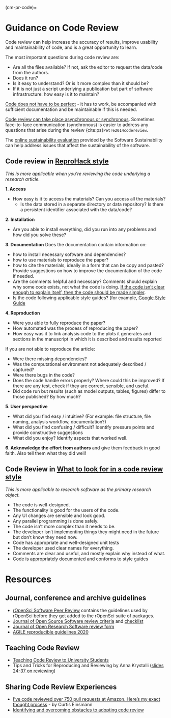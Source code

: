 (cm-pr-code)=

# Guidance on Code Review

Code review can help increase the accuracy of results, improve usability and maintainability of code, and is a great opportunity to learn.

The most important questions during code review are: 
- Are all the files available? If not, ask the editor to request the data/code from the authors.
- Does it run? 
- Is it easy to understand? 
Or is it more complex than it should be?
- If it is not just a script underlying a publication but part of software infrastructure: how easy is it to maintain? 

[Code does not have to be perfect](https://google.github.io/eng-practices/review/reviewer/standard.html) - it has to work, be accompanied with sufficient documentation and be maintainable if this is needed.

[Code review can take place asynchronous or synchronous](https://uwescience.github.io/neuroinformatics/2017/10/08/code-review.html). 
Sometimes face-to-face communication (synchronous) is easier to address any questions that arise during the review {cite:ps}`Petre2014codereview`. 

The [online sustainability evaluation](https://www.software.ac.uk/resources/online-sustainability-evaluation) provided by the Software Sustainability can help address issues that affect the sustainability of the software.

## Code review in [ReproHack style](https://annakrystalli.me/n8cir-reprohacks/slides/#24)

*This is more applicable when you're reviewing the code underlying a research article.*

**1. Access**
- How easy is it to access the materials? 
Can you access all the materials?
  - Is the data stored in a separate directory or data repository? 
Is there a persistent identifier associated with the data/code?

**2. Installation**
- Are you able to install everything, did you run into any problems and how did you solve these?

**3. Documentation**
Does the documentation contain information on:
- how to install necessary software and dependencies?
- how to use materials to reproduce the paper?
- how to cite the materials, ideally in a form that can be copy and pasted?
Provide suggestions on how to improve the documentation of the code if needed.
- Are the comments helpful and necessary?
Comments should explain why some code exists, not what the code is doing. [If the code isn’t clear enough to explain itself, then the code should be made simpler](https://google.github.io/eng-practices/review/reviewer/looking-for.html#comments). 
- Is the code following applicable style guides? (for example, [Google Style Guide](http://google.github.io/styleguide/)

**4. Reproduction**
- Were you able to fully reproduce the paper? 
- How automated was the process of reproducing the paper?
- How easy was it to link analysis code to the plots it generates and sections in the manuscript in which it is described and results reported

If you are not able to reproduce the article: 
- Were there missing dependencies? 
- Was the computational environment not adequately described / captured? 
- Were there bugs in the code? 
- Does the code handle errors properly? 
Where could this be improved? 
If there are any test, check if they are correct, sensible, and useful.
- Did code run but results (such as model outputs, tables, figures) differ to those published? By how much?

**5. User perspective**
- What did you find easy / intuitive? 
(For example: file structure, file naming, analysis workflow, documentation?)
- What did you find confusing / difficult? 
Identify pressure points and provide constructive suggestions
- What did you enjoy? Identify aspects that worked well.

**6. Acknowledge the effort from authors** and give them feedback in good faith. 
Also tell them what they did well!

## Code Review in [What to look for in a code review style](https://google.github.io/eng-practices/review/reviewer/looking-for.html)

*This is more applicable to research software as the primary research object.* 

* The code is well-designed.
* The functionality is good for the users of the code.
* Any UI changes are sensible and look good.
* Any parallel programming is done safely.
* The code isn’t more complex than it needs to be.
* The developer isn’t implementing things they might need in the future but don’t know they need now.
* Code has appropriate and well-designed unit tests
* The developer used clear names for everything.
* Comments are clear and useful, and mostly explain why instead of what.
* Code is appropriately documented and conforms to style guides


# Resources

## Journal, conference and archive guidelines
*	[rOpenSci Software Peer Review](https://ropensci.org/software-review/) contains the guidelines used by rOpenSci before they get added to the rOpenSci suite of packages.
* [Journal of Open Source Software review criteria](https://joss.readthedocs.io/en/latest/review_criteria.html) and [checklist](https://joss.readthedocs.io/en/latest/review_checklist.html)
* [Journal of Open Research Software review form](https://openresearchsoftware.metajnl.com/about/editorialpolicies/)
* [AGILE reproducible guidelines 2020](https://doi.org/10.17605/OSF.IO/CB7Z8)

## Teaching Code Review
*	[Teaching Code Review to University Students](https://www.eduflow.com/blog/teaching-code-review-to-university-students)
* Tips and Tricks for Reproducing and Reviewing by Anna Krystalli ([slides 24-37 on reviewing](https://annakrystalli.me/n8cir-reprohacks/slides/#24))

## Sharing Code Review Experiences
* [I’ve code reviewed over 750 pull requests at Amazon. Here’s my exact thought process](https://curtiseinsmann.medium.com/ive-code-reviewed-over-750-pull-requests-at-amazon-here-s-my-exact-thought-process-cec7c942a3a4) - by Curtis Einsmann
* [Identifying and overcoming obstacles to adopting code review](https://www.software.ac.uk/blog/2022-08-17-identifying-and-overcoming-obstacles-adopting-code-review)
